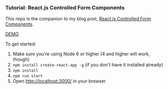### Tutorial: React.js Controlled Form Components

This repo is the companion to my blog post, [React.js Controlled Form Components](http://lorenstewart.me/2016/10/31/react-js-forms-controlled-components/).

[DEMO](http://lorenstewart.me/react-controlled-form-components/)

To get started:
 1. Make sure you're using Node 6 or higher (4 and higher will work, though)
 2. `npm install create-react-app -g` (if you don't have it installed already)
 3. `npm install`
 4. `npm run start`
 5. Open [http://localhost:3000/](http://localhost:3000/) in your browser
